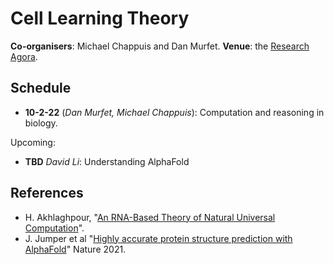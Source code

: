 # Cell Learning Theory

**Co-organisers**: Michael Chappuis and Dan Murfet.
**Venue**: the [Research Agora](https://www.roblox.com/games/8164954581/Research-Agora).

## Schedule

* **10-2-22** (*Dan Murfet, Michael Chappuis*): Computation and reasoning in biology.

Upcoming:

* **TBD** *David Li*: Understanding AlphaFold

## References

* H. Akhlaghpour, "[An RNA-Based Theory of Natural Universal Computation](https://arxiv.org/abs/2008.08814)".
* J. Jumper et al "[Highly accurate protein structure prediction with AlphaFold](https://www.nature.com/articles/s41586-021-03819-2)" Nature 2021.
